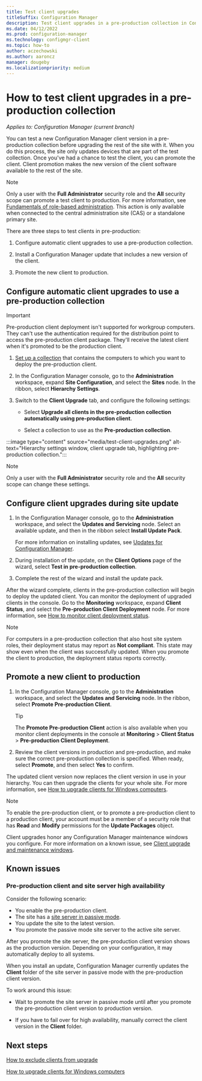 ```yaml
---
title: Test client upgrades
titleSuffix: Configuration Manager
description: Test client upgrades in a pre-production collection in Configuration Manager.
ms.date: 04/12/2022
ms.prod: configuration-manager
ms.technology: configmgr-client
ms.topic: how-to
author: aczechowski
ms.author: aaroncz
manager: dougeby
ms.localizationpriority: medium
---
```


# How to test client upgrades in a pre-production collection

*Applies to: Configuration Manager (current branch)*

You can test a new Configuration Manager client version in a pre-production collection before upgrading the rest of the site with it. When you do this process, the site only updates devices that are part of the test collection. Once you've had a chance to test the client, you can promote the client. Client promotion makes the new version of the client software available to the rest of the site.

> [!NOTE]
> Only a user with the **Full Administrator** security role and the **All** security scope can promote a test client to production. For more information, see [Fundamentals of role-based administration](../../../understand/fundamentals-of-role-based-administration.md). This action is only available when connected to the central administration site (CAS) or a standalone primary site.

There are three steps to test clients in pre-production:

1. Configure automatic client upgrades to use a pre-production collection.

2. Install a Configuration Manager update that includes a new version of the client.

3. Promote the new client to production.

## Configure automatic client upgrades to use a pre-production collection

> [!IMPORTANT]
> Pre-production client deployment isn't supported for workgroup computers. They can't use the authentication required for the distribution point to access the pre-production client package. They'll receive the latest client when it's promoted to be the production client.

1. [Set up a collection](../collections/create-collections.md) that contains the computers to which you want to deploy the pre-production client.

1. In the Configuration Manager console, go to the **Administration** workspace, expand **Site Configuration**, and select the **Sites** node. In the ribbon, select **Hierarchy Settings**.

1. Switch to the **Client Upgrade** tab, and configure the following settings:

    - Select **Upgrade all clients in the pre-production collection automatically using pre-production client**.

    - Select a collection to use as the **Pre-production collection**.

:::image type="content" source="media/test-client-upgrades.png" alt-text="Hierarchy settings window, client upgrade tab, highlighting pre-production collection.":::

> [!NOTE]
> Only a user with the **Full Administrator** security role and the **All** security scope can change these settings.

## Configure client upgrades during site update

1. In the Configuration Manager console, go to the **Administration** workspace, and select the **Updates and Servicing** node. Select an available update, and then in the ribbon select **Install Update Pack**.

    For more information on installing updates, see [Updates for Configuration Manager](../../../servers/manage/updates.md).

1. During installation of the update, on the **Client Options** page of the wizard, select **Test in pre-production collection**.

1. Complete the rest of the wizard and install the update pack.

After the wizard complete, clients in the pre-production collection will begin to deploy the updated client. You can monitor the deployment of upgraded clients in the console. Go to the **Monitoring** workspace, expand **Client Status**, and select the **Pre-production Client Deployment** node. For more information, see [How to monitor client deployment status](../../deploy/monitor-client-deployment-status.md).

> [!NOTE]
> For computers in a pre-production collection that also host site system roles, their deployment status may report as **Not compliant**. This state may show even when the client was successfully updated. When you promote the client to production, the deployment status reports correctly.

## Promote a new client to production

1. In the Configuration Manager console, go to the **Administration** workspace, and select the **Updates and Servicing** node. In the ribbon, select **Promote Pre-production Client**.

    > [!TIP]
    > The **Promote Pre-production Client** action is also available when you monitor client deployments in the console at **Monitoring** > **Client Status** > **Pre-production Client Deployment**.

1. Review the client versions in production and pre-production, and make sure the correct pre-production collection is specified. When ready, select **Promote**, and then select **Yes** to confirm.

The updated client version now replaces the client version in use in your hierarchy. You can then upgrade the clients for your whole site. For more information, see [How to upgrade clients for Windows computers](upgrade-clients-for-windows-computers.md).

> [!NOTE]
> To enable the pre-production client, or to promote a pre-production client to a production client, your account must be a member of a security role that has **Read** and **Modify** permissions for the **Update Packages** object.
>
> Client upgrades honor any Configuration Manager maintenance windows you configure. For more information on a known issue, see [Client upgrade and maintenance windows](upgrade-clients-for-windows-computers.md#client-upgrade-and-maintenance-windows).

## Known issues

### Pre-production client and site server high availability

<!-- 13846674 -->
Consider the following scenario:

- You enable the pre-production client.
- The site has a [site server in passive mode](../../../servers/deploy/configure/site-server-high-availability.md).
- You update the site to the latest version.
- You promote the passive mode site server to the active site server.

After you promote the site server, the pre-production client version shows as the production version. Depending on your configuration, it may automatically deploy to all systems.

When you install an update, Configuration Manager currently updates the **Client** folder of the site server in passive mode with the pre-production client version.

To work around this issue:

- Wait to promote the site server in passive mode until after you promote the pre-production client version to production version.

- If you have to fail over for high availability, manually correct the client version in the **Client** folder.

## Next steps

[How to exclude clients from upgrade](exclude-clients-windows.md)

[How to upgrade clients for Windows computers](upgrade-clients-for-windows-computers.md)
